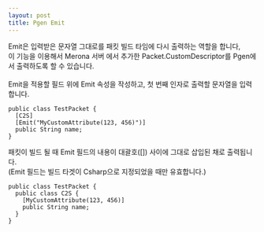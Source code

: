 ```yaml
---
layout: post
title: Pgen Emit
---
```


Emit은 입력받은 문자열 그대로를 패킷 빌드 타임에 다시 출력하는 역할을 합니다,<br>
이 기능을 이용해서 Merona 서버 에서 추가한 Packet.CustomDescriptor를 Pgen에서 출력하도록 할 수 있습니다.
<br><br>
Emit을 적용할 필드 위에 Emit 속성을 작성하고, 첫 번째 인자로 출력할 문자열을 입력합니다.

```
public class TestPacket {
  [C2S]
  [Emit("MyCustomAttribute(123, 456)")]
  public String name;
}
```

패킷이 빌드 될 때 Emit 필드의 내용이 대괄호([]) 사이에 그대로 삽입된 채로 출력됩니다.<br>
(Emit 필드는 빌드 타겟이 Csharp으로 지정되었을 때만 유효합니다.)

```
public class TestPacket {
  public class C2S {
    [MyCustomAttribute(123, 456)]
    public String name;
  }
}
```

